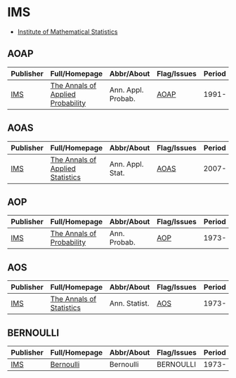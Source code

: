 # IMS

- [Institute of Mathematical Statistics](https://imstat.org/)

## AOAP

|Publisher|Full/Homepage|Abbr/About|Flag/Issues|Period|Top|CCF|CAS|JCR|IF|Type|
|-        |-            |-         |-          |-     |-  |-  |-  |-  |- |-   |
|[IMS](https://imstat.org/)|[The Annals of Applied Probability](https://imstat.org/journals-and-publications/annals-of-applied-probability)|Ann. Appl. Probab.|[AOAP](https://projecteuclid.org/journals/annals-of-applied-probability/issues)|1991-|False||2|Q2|1.4||

## AOAS

|Publisher|Full/Homepage|Abbr/About|Flag/Issues|Period|Top|CCF|CAS|JCR|IF|Type|
|-        |-            |-         |-          |-     |-  |-  |-  |-  |- |-   |
|[IMS](https://imstat.org/)|[The Annals of Applied Statistics](https://imstat.org/journals-and-publications/annals-of-applied-statistics)|Ann. Appl. Stat.|[AOAS](https://projecteuclid.org/journals/annals-of-applied-statistics/issues)|2007-|False||4|Q2|1.3||

## AOP

|Publisher|Full/Homepage|Abbr/About|Flag/Issues|Period|Top|CCF|CAS|JCR|IF|Type|
|-        |-            |-         |-          |-     |-  |-  |-  |-  |- |-   |
|[IMS](https://imstat.org/)|[The Annals of Probability](https://imstat.org/journals-and-publications/annals-of-probability)|Ann. Probab.|[AOP](https://projecteuclid.org/journals/annals-of-probability/issues)|1973-|True||1|Q1|2.1||

## AOS

|Publisher|Full/Homepage|Abbr/About|Flag/Issues|Period|Top|CCF|CAS|JCR|IF|Type|
|-        |-            |-         |-          |-     |-  |-  |-  |-  |- |-   |
|[IMS](https://imstat.org/)|[The Annals of Statistics](https://imstat.org/journals-and-publications/annals-of-statistics)|Ann. Statist.|[AOS](https://projecteuclid.org/journals/annals-of-statistics/issues)|1973-|True||1|Q1|3.2||

## BERNOULLI

|Publisher|Full/Homepage|Abbr/About|Flag/Issues|Period|Top|CCF|CAS|JCR|IF|Type|
|-        |-            |-         |-          |-     |-  |-  |-  |-  |- |-   |
|[IMS](https://imstat.org/)|[Bernoulli](https://www.bernoullisociety.org/publications/bernoulli-journal)|Bernoulli|BERNOULLI|1973-|False||2|Q2|1.5||


